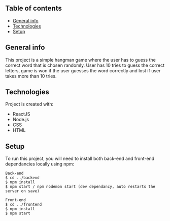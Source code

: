 ## Table of contents
* [General info](#general-info)
* [Technologies](#technologies)
* [Setup](#setup)

## General info
This project is a simple hangman game where the user has to guess the correct word that is chosen randomly. 
User has 10 tries to guess the correct letters, game is won if the user guesses the word correctly and lost if user takes more than 10 tries.
	
## Technologies
Project is created with:
* ReactJS
* Node.js
* CSS
* HTML
	
## Setup
To run this project, you will need to install both back-end and front-end dependancies locally using npm:

```
Back-end
$ cd ../backend
$ npm install
$ npm start / npm nodemon start (dev dependancy, auto restarts the server on save)

Front-end
$ cd ../frontend
$ npm install
$ npm start
```
